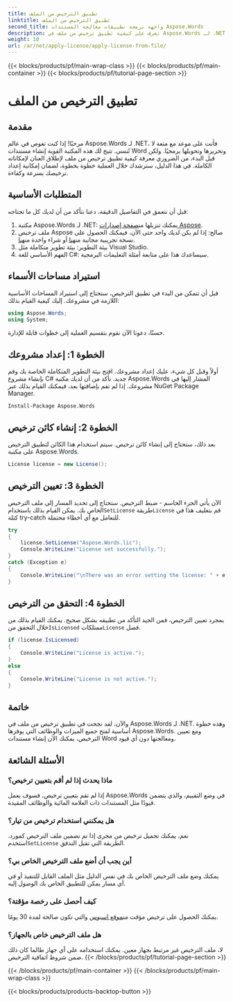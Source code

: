 ```yaml
---
title: تطبيق الترخيص من الملف
linktitle: تطبيق الترخيص من الملف
second_title: واجهة برمجة تطبيقات معالجة المستندات Aspose.Words
description: تعرف على كيفية تطبيق ترخيص من ملف في Aspose.Words لـ .NET باستخدام دليلنا المفصل خطوة بخطوة. أطلق العنان لإمكانات مكتبتك بالكامل دون عناء.
weight: 10
url: /ar/net/apply-license/apply-license-from-file/
---
```


{{< blocks/products/pf/main-wrap-class >}}
{{< blocks/products/pf/main-container >}}
{{< blocks/products/pf/tutorial-page-section >}}

# تطبيق الترخيص من الملف

## مقدمة

مرحبًا! إذا كنت تغوص في عالم Aspose.Words لـ .NET، فأنت على موعد مع متعة لا تُنسى. تتيح لك هذه المكتبة القوية إنشاء مستندات Word وتحريرها وتحويلها برمجيًا. ولكن قبل البدء، من الضروري معرفة كيفية تطبيق ترخيص من ملف لإطلاق العنان لإمكاناته الكاملة. في هذا الدليل، سنرشدك خلال العملية خطوة بخطوة، لضمان إمكانية إعداد ترخيصك بسرعة وكفاءة.

## المتطلبات الأساسية

قبل أن نتعمق في التفاصيل الدقيقة، دعنا نتأكد من أن لديك كل ما تحتاجه:

1.  مكتبة Aspose.Words لـ .NET: يمكنك تنزيلها من[صفحة إصدارات Aspose](https://releases.aspose.com/words/net/).
2.  ملف ترخيص Aspose صالح: إذا لم يكن لديك واحد حتى الآن، فيمكنك الحصول على نسخة تجريبية مجانية من[هنا](https://releases.aspose.com/) أو شراء واحدة من[هنا](https://purchase.aspose.com/buy).
3. بيئة التطوير: بيئة تطوير متكاملة مثل Visual Studio.
4. الفهم الأساسي للغة C#: سيساعدك هذا على متابعة أمثلة التعليمات البرمجية.

## استيراد مساحات الأسماء

قبل أن تتمكن من البدء في تطبيق الترخيص، ستحتاج إلى استيراد المساحات الأساسية اللازمة في مشروعك. إليك كيفية القيام بذلك:

```csharp
using Aspose.Words;
using System;
```

حسنًا، دعونا الآن نقوم بتقسيم العملية إلى خطوات قابلة للإدارة.

## الخطوة 1: إعداد مشروعك

أولاً وقبل كل شيء، عليك إعداد مشروعك. افتح بيئة التطوير المتكاملة الخاصة بك وقم بإنشاء مشروع C# جديد. تأكد من أن لديك مكتبة Aspose.Words المشار إليها في مشروعك. إذا لم تقم بإضافتها بعد، فيمكنك القيام بذلك عبر NuGet Package Manager.

```shell
Install-Package Aspose.Words
```

## الخطوة 2: إنشاء كائن ترخيص

بعد ذلك، ستحتاج إلى إنشاء كائن ترخيص. سيتم استخدام هذا الكائن لتطبيق الترخيص على مكتبة Aspose.Words.

```csharp
License license = new License();
```

## الخطوة 3: تعيين الترخيص

 الآن يأتي الجزء الحاسم - ضبط الترخيص. ستحتاج إلى تحديد المسار إلى ملف الترخيص الخاص بك. يمكن القيام بذلك باستخدام`SetLicense` طريقة`License` قم بتغليف هذا في كتلة try-catch للتعامل مع أي أخطاء محتملة.

```csharp
try
{
    license.SetLicense("Aspose.Words.lic");
    Console.WriteLine("License set successfully.");
}
catch (Exception e)
{
    Console.WriteLine("\nThere was an error setting the license: " + e.Message);
}
```

## الخطوة 4: التحقق من الترخيص

بمجرد تعيين الترخيص، فمن الجيد التأكد من تطبيقه بشكل صحيح. يمكنك القيام بذلك من خلال التحقق من`IsLicensed` ممتلكات`License` فصل.

```csharp
if (license.IsLicensed)
{
    Console.WriteLine("License is active.");
}
else
{
    Console.WriteLine("License is not active.");
}
```

## خاتمة

والآن، لقد نجحت في تطبيق ترخيص من ملف في Aspose.Words لـ .NET. وهذه خطوة أساسية لفتح جميع الميزات والوظائف التي يوفرها Aspose.Words. ومع تعيين الترخيص، يمكنك الآن إنشاء مستندات Word ومعالجتها دون أي قيود.

## الأسئلة الشائعة

### ماذا يحدث إذا لم أقم بتعيين ترخيص؟  
إذا لم تقم بتعيين ترخيص، فسوف يعمل Aspose.Words في وضع التقييم، والذي يتضمن قيودًا مثل المستندات ذات العلامة المائية والوظائف المقيدة.

### هل يمكنني استخدام ترخيص من تيار؟  
 نعم، يمكنك تحميل ترخيص من مجرى إذا تم تضمين ملف الترخيص كمورد. استخدم`SetLicense` الطريقة التي تقبل التدفق.

### أين يجب أن أضع ملف الترخيص الخاص بي؟  
يمكنك وضع ملف الترخيص الخاص بك في نفس الدليل مثل الملف القابل للتنفيذ أو في أي مسار يمكن للتطبيق الخاص بك الوصول إليه.

### كيف أحصل على رخصة مؤقتة؟  
 يمكنك الحصول على ترخيص مؤقت من[موقع اسبوس](https://purchase.aspose.com/temporary-license/) والتي تكون صالحة لمدة 30 يومًا.

### هل ملف الترخيص خاص بالجهاز؟  
لا، ملف الترخيص غير مرتبط بجهاز معين. يمكنك استخدامه على أي جهاز طالما كان ذلك ضمن شروط اتفاقية الترخيص.
{{< /blocks/products/pf/tutorial-page-section >}}

{{< /blocks/products/pf/main-container >}}
{{< /blocks/products/pf/main-wrap-class >}}

{{< blocks/products/products-backtop-button >}}
